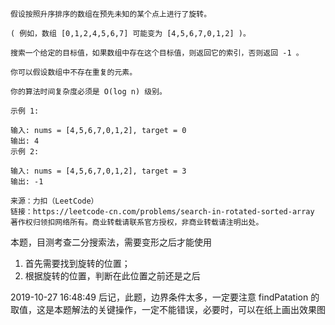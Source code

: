 ```
假设按照升序排序的数组在预先未知的某个点上进行了旋转。

( 例如，数组 [0,1,2,4,5,6,7] 可能变为 [4,5,6,7,0,1,2] )。

搜索一个给定的目标值，如果数组中存在这个目标值，则返回它的索引，否则返回 -1 。

你可以假设数组中不存在重复的元素。

你的算法时间复杂度必须是 O(log n) 级别。

示例 1:

输入: nums = [4,5,6,7,0,1,2], target = 0
输出: 4
示例 2:

输入: nums = [4,5,6,7,0,1,2], target = 3
输出: -1

来源：力扣（LeetCode）
链接：https://leetcode-cn.com/problems/search-in-rotated-sorted-array
著作权归领扣网络所有。商业转载请联系官方授权，非商业转载请注明出处。
```

本题，目测考查二分搜索法，需要变形之后才能使用

1. 首先需要找到旋转的位置；
2. 根据旋转的位置，判断在此位置之前还是之后

2019-10-27 16:48:49 后记，此题，边界条件太多，一定要注意 findPatation 的取值，这是本题解法的关键操作，一定不能错误，必要时，可以在纸上画出效果图